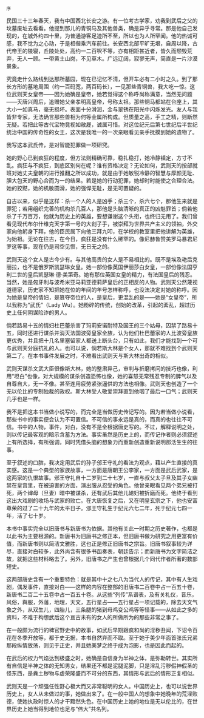     序 

   民国三十三年春天，我有中国西北长安之游。有一位考古学家，劝我到武后之父的坟墓废址去看看。他提到那儿的青铜马及其他兽类，确是异乎寻常。那是他自己发现的，在城外约四十里，为普通游客足迹所不至，所以也为人所罕闻。他的热诚可感，我不觉为之心动，于是相偕乘汽车前往。长安西北部平旷无垠，自周以降，古代帝王的陵寝，丘陵处处，高约一二百呎不等，亦有相距甚近者，皆久而颓毁荒弃，无人一顾。一带黄土山岗，不见草木。广远辽阔，寂寥无声，简直是一片沙漠景象。

   究竟走什么路线到达那所墓园，现在已记忆不清，但开车必有二小时之久。到了那长方形的墓地周围（约一百码宽，两百码长），一见那些青铜兽，我大吃一惊。这位武则天女皇帝——因为她确是皇帝，她若觉得这个称呼尚称满意，当然无问题——灭唐兴周后，追赠她父亲孝明高皇帝，号称太祖。那些铜马都站在台座上，其大小一如真马，毫无损坏。表面十分滑润，金与翠锈在阳光中闪烁发光。友人与我皆非专家，无法确言那些兽相为何等金属所构成。但质量之高，手工之精，则断然无疑。若把此等古代宝物竟视如敝屣，诚属可惜。对这位纪元后第七世纪后半世纪统治中国的传奇性的女王，这次是我唯一的一次亲眼看见亲手抚摸到她的遗物了。

   我写这本武氏传，是对智能犯罪做一项研究。

   她的野心已到疯狂的程度，但方法则精确可靠，稳扎稳打，她冷静镇定，方寸不乱。疯狂与不疯狂，到底区别何在呢？谁有资格决定？无论如何，武则天的按部就班对她丈夫皇朝的进行推翻之所以成功，就是由于她敏锐冷静的智慧与厚颜无耻、胆大包天的野心合而为一的结果。若是她的行动犯罪，她却时时能使之合理合法。她的狡黠，她的机敏圆滑，她的强悍无耻，是无可置疑的。

   自古以来，似乎是这样：杀一个人的人是凶手；杀三个，杀六七个，那他生来就是罪犯；若用组织完善的机构杀几百人，那他是头脑清晰的真正的凶魁罪首；倘若他杀了千万百万，他就为历史上的英雄，要想谦谢这个头衔，也终归无用了。我们曾看见现代布尔什维克天字第一号的大刽子手，被崇拜为世界共产主义的领袖，外交家向他躬身下拜，他的臣民属下向他三拜九叩，在学校的教室里把他讲解为英雄，为始祖。无论在往古，在今日，疯狂是没有什么稀罕的。像尼赫鲁赞美罗马暴君尼罗这等事，现在仍是司空见惯，无日无之的。

   武则天这个女人是古今少有。与其他高贵的女人是不易相比的。既不是埃及艳后克丽拉，也不是俄罗斯凯瑟琳女皇。她一部份像英国伊丽莎白女皇，一部份像法国亨利二世的皇后凯瑟琳·德·美第奇。她有那位英国女皇的精力，有法国皇后的残忍。当然，她是匈牙利与波希米亚马莉亚德莉萨皇后的正相反的人物。武则天公然蔑视道德家，历史家不知把她在位的年间的年号怎样称呼，也没法决定对她的称呼。因为她是皇帝的情妇，是篡夺帝位的人，是皇后，更混乱的是——她是“女皇帝”，所以我称为“武氏”（Lady Wu）。她粉碎的传统，创始的改革，引起的紊乱，超过历史上任何阴谋险诈的男人。

   倘若路易十五的情妇杜巴蕾杀害了玛莉安诺耐特及国王的三个姑母，囚禁了路易十五，同时还进行谋杀并消灭法国波旁皇家全族，认为他们杜巴蕾家的人比波旁皇族更优秀，并且把十几名里塞留家人都送上断头台，只有如此，我们才能找到一个可与武则天分庭抗礼的人。也可以说，倘若斯大林是个女人，那就不难找到个武则天第二了。在本书事件发展之时，不难看出武则天与斯大林出奇的相似。

   武则天谋杀文武大臣很像斯大林，她的整肃异己，审判与折磨拷问的技巧也像，利用“坦白”也像，对大规模的谋杀创造恐怖也像，她的喜怒无常残忍专制的脾气以及自尊自大，无一不像。甚至连用疲劳紧张逼供的方法也相像。武则天也创造了一个无以伦比的专制独裁的政权。斯大林受人敬爱崇拜直到他咽了最后一口气；武则天几乎也是一样。

   我不是把这本书当做小说写的，而完全是当做历史传记写的。因为若当做小说看，那些书中的事实便会认为不可置信。不可信的事永远是真的，而真的也往往不可信。书中的人物，事件，对白，没有不是全根据唐史写的。不过，解释说明之处，则以传记最客观的暗示含蓄为方法。事实虽然是历史上的，而传记作者则必须叙述上有所选择，有所强调，同时凭借头脑的想象力而重新创造重新说明那活生生的往事。

   至于叙述的口脗，我决定用武后的孙子邠王守礼的看法为观点，藉以产生直接的真实感。这是一个典型的家族故事，一方面是唐朝王公李家，一方面是武后武家，是这两家的仇恨故事。邠王守礼自十二岁到二十七岁，一直与叔父太子旦及其子女幽禁在皇宫里，在被迫害的方面，演出服从忍受的角色。他曾亲眼看见两个弟兄被打死，两个婶母（旦妻）暗中被谋杀，还有武后其他儿媳妇被折磨而死。他终于看到这出大戏剧的收场与武家的败亡。在大唐恢复之后，又在明皇玄宗之下，他也安富尊荣的过了二十九年的太平日子。邠王守礼生于纪元六七二年，死于纪元七四一年，活了七十岁。

   本书中事实完全以旧唐书与新唐书为依据。其他有关此一时期之历史著作，也都是以此书为主要根源的。新唐书为旧唐书之修正本，但旧唐书做为研究之用更富有价值，而新唐书则以简洁文雅胜，这也正是修正旧唐书之宗旨。旧唐书叙事较为详尽，直接对白较多，此外尚含有很多书函奏表，朝廷告示；而新唐书为文字简洁之故，就把这些材料略去了。另外，旧唐书之产生也曾根据几个同代作者所著的数部短史。

   这两部唐史含有一个重要特色：就是其中十之七八为当代人的传记，其中有人生戏剧，偶发事件，直接对白——这样的内容在整部的旧唐书二百卷中占一百五十卷，新唐书二百二十五卷中占一百五十卷。从这些“列传”系谱表，及有关礼仪，音乐，风俗，舆服，外藩，地理，天文，五行星占——五行星占一项记载的，除去天文气象之外，从双生儿，四胎儿，三条腿的猪到母鸡变公鸡等等怪事——从如此之多的资料，不难于构想武后这个亘古未有的女人的所做所为的那些非常之事了。

   在一般颇为流行的稗官野史中的故事，如武后早期跟疯和尚的淫秽丑闻，下诏令百花在冬季开放等，都于史无据，本书自然弃而不取。至于她于美少年面首张氏兄弟那段纵情放荡，则见于正史，并且她美梦之终于成为泡影，也是因此而起的。

   在武后的权力气焰达到极盛之时，她确是自信身为半神之体，是弥勒转世。其实所有自信是半神之体的无知男女，结果还不都是泥腿泥脚，只是淫乱污秽假神假圣的怪东西，是粪土秽物与虚荣隆盛而不可分的东西，其情形与武后的情形正复相似。

   武则天是一个顽强任性野心极大而又非常聪明的女人。中国历史上，也可以说世界历史上，女人从未做过的事，她做出来了。在一般中国人的想象中她晚年的荒淫败德，使她执政时惊人的才干黯然失色。在中国历史上她的地位是无以伦比的，在世界历史上她当得到地位也足与“伟大”共名列。

